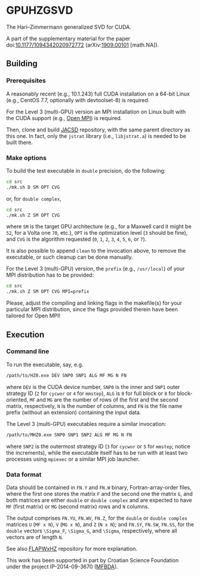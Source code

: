 # GPUHZGSVD
The Hari–Zimmermann generalized SVD for CUDA.

A part of the supplementary material for the paper
doi:[10.1177/1094342020972772](https://doi.org/10.1177/1094342020972772 "Implicit Hari–Zimmermann algorithm for the generalized SVD on the GPUs")
(arXiv:[1909.00101](https://arxiv.org/abs/1909.00101) \[math.NA\]).

## Building

### Prerequisites

A reasonably recent (e.g., 10.1.243) full CUDA installation on a 64-bit Linux (e.g., CentOS 7.7, optionally with devtoolset-8) is required.

For the Level 3 (multi-GPU) version an MPI installation on Linux built with the CUDA support (e.g., [Open MPI](https://www.open-mpi.org)) is required.

Then, clone and build [JACSD](https://github.com/venovako/JACSD) repository, with the same parent directory as this one.  In fact, only the ``jstrat`` library (i.e., ``libjstrat.a``) is needed to be built there.

### Make options

To build the test executable in ``double`` precision, do the following:
```bash
cd src
./mk.sh D SM OPT CVG
```
or, for ``double complex``,
```bash
cd src
./mk.sh Z SM OPT CVG
```
where ``SM`` is the target GPU architecture (e.g., for a Maxwell card it might be ``52``, for a Volta one ``70``, etc.), ``OPT`` is the optimization level (``3`` should be fine), and ``CVG`` is the algorithm requested (``0``, ``1``, ``2``, ``3``, ``4``, ``5``, ``6``, or ``7``).

It is also possible to append ``clean`` to the invocation above, to remove the executable, or such cleanup can be done manually.

For the Level 3 (multi-GPU) version, the ``prefix`` (e.g., ``/usr/local``) of your MPI distribution has to be provided:
```bash
cd src
./mk.sh Z SM OPT CVG MPI=prefix
```
Please, adjust the compiling and linking flags in the makefile(s) for your particular MPI distribution, since the flags provided therein have been tailored for Open MPI!

## Execution

### Command line

To run the executable, say, e.g.
```bash
/path/to/HZ0.exe DEV SNP0 SNP1 ALG MF MG N FN
```
where ``DEV`` is the CUDA device number, ``SNP0`` is the inner and ``SNP1`` outer strategy ID (``2`` for ``cycwor`` or ``4`` for ``mmstep``), ``ALG`` is ``0`` for full block or ``8`` for block-oriented, ``MF`` and ``MG`` are the number of rows of the first and the second matrix, respectively, ``N`` is the number of columns, and ``FN`` is the file name prefix (without an extension) containing the input data.

The Level 3 (multi-GPU) executables require a similar invocation:
```bash
/path/to/MHZ0.exe SNP0 SNP1 SNP2 ALG MF MG N FN
```
where ``SNP2`` is the outermost strategy ID (``3`` for ``cycwor`` or ``5`` for ``mmstep``; notice the increments), while the executable itself has to be run with at least two processes using ``mpiexec`` or a similar MPI job launcher.

### Data format

Data should be contained in ``FN.Y`` and ``FN.W`` binary, Fortran-array-order files, where the first one stores the matrix ``F`` and the second one the matrix ``G``, and both matrices are either ``double`` or ``double complex`` and are expected to have ``MF`` (first matrix) or ``MG`` (second matrix) rows and ``N`` columns.

The output comprises ``FN.YU``, ``FN.WV``, ``FN.Z``, for the ``double`` or ``double complex`` matrices ``U`` (``MF x N``), ``V`` (``MG x N``), and ``Z`` (``N x N``); and ``FN.SY``, ``FN.SW``, ``FN.SS``, for the ``double`` vectors ``\Sigma_F``, ``\Sigma_G``, and ``\Sigma``, respectively, where all vectors are of length ``N``.

See also [FLAPWxHZ](https://github.com/venovako/FLAPWxHZ) repository for more explanation.

This work has been supported in part by Croatian Science Foundation under the project IP-2014-09-3670 ([MFBDA](https://web.math.pmf.unizg.hr/mfbda/)).
